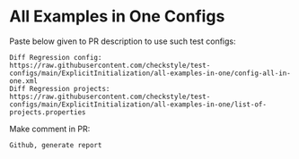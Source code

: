 # All Examples in One Configs
Paste below given to PR description to use such test configs:
```
Diff Regression config: https://raw.githubusercontent.com/checkstyle/test-configs/main/ExplicitInitialization/all-examples-in-one/config-all-in-one.xml
Diff Regression projects: https://raw.githubusercontent.com/checkstyle/test-configs/main/ExplicitInitialization/all-examples-in-one/list-of-projects.properties
```
Make comment in PR:
```
Github, generate report
```
